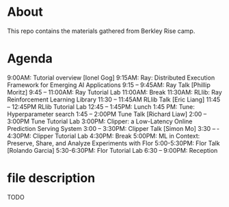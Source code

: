 # About
This repo contains the materials gathered from Berkley Rise camp.

# Agenda

9:00AM: Tutorial overview  [Ionel Gog]
9:15AM: Ray: Distributed Execution Framework for Emerging AI Applications
9:15 – ­9:45AM: Ray Talk [Phillip Moritz]
9:45 – ­11:00AM: Ray Tutorial Lab
11:00AM: Break
11:30AM: RLlib: Ray Reinforcement Learning Library
11:30 – ­11:45AM RLlib Talk [Eric Liang]
11:45 – 12:45PM RLlib Tutorial Lab
12:45 – 1:45PM: Lunch
1:45 PM: Tune: Hyperparameter search
1:45 – ­2:00PM Tune Talk [Richard Liaw]
2:00 – 3:00PM Tune Tutorial Lab
3:00PM: Clipper: a Low-Latency Online Prediction Serving System
3:00 – ­3:30PM: Clipper Talk [Simon Mo]
3:30 – ­4:30PM: Clipper Tutorial Lab
4:30­PM: Break
5:00PM: ML in Context: Preserve, Share, and Analyze Experiments with Flor
5:00-5:30PM: Flor Talk [Rolando Garcia]
5:30-6:30PM: Flor Tutorial Lab
6:30­ – 9:00PM: Reception


# file description
TODO